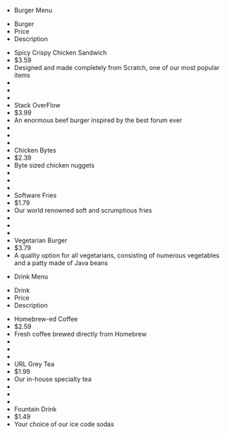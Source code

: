 <!-- ## Menu

| Burger | Price | Description |
| - | - | - |
| Spicy Crispy Chicken Sandwich | $3.59 | Designed and made completely from Scratch, one of our most popular items.|
| Stack OverFlow | $3.99 | An enormous beef burger inspired by the best forum ever. |
| Chicken Bytes | $2.39 | Byte sized chicken nuggets |
| Software Fries | $1.79 | Our world renowned soft and scrumptious fries. |
| Vegetarian burger| $3.79 | A quality option for all vegetarians, consisting of numerous vegetables and a patty made of Java beans. |

| Drink | Price | Description |
| - | - | - |
| Homebrew-ed Coffee | $2.59 | Fresh coffee brewed directly from Homebrew.  |
| URL Grey Tea | $1.99 | Our in-house specialty tea  |
| Fountain Drink | $1.00 | Your choice of our ice code sodas | -->

<html>
<head>
<style>

.menu {
  padding: 70px 25px;
  width: 93%;
  text-align: center;
}

.menu ul {
  margin: 0;
  padding: 0;
}

.menu ul li {
  color: white;
  font-size: 20px;
  text-transform: uppercase;
  letter-spacing: 3px;
}

.ItemPriceDescription {
  margin: 0;
  padding: 10px 0;
}

.ItemPriceDescription li {
  display: inline-block;
  width: 30%;
  color: white;
  text-align: center;
}

.info {
  padding: 10px 0;
  margin: 0;
}

.info li {
  list-style-type: none;
  display: inline-block;
  width: 30%;
  text-align: center;
  margin-bottom: 5px;
  font-size:12px;
  color: white;
}

/* Add media queries for smaller screens */
@media screen and (max-width:720px) {
  .ItemPriceDescription li, .info li {width: 25.3%;}
}

@media screen and (max-width: 420px) {
  .ItemPriceDescription li, .info li {width: 25.2%;}
  .info li .active {padding: 2px;}
}

@media screen and (max-width: 290px) {
  .ItemPriceDescription li, .info li {width: 24.5%;}
}

</style>
</head>
<body>

<div class="menu">      
  <ul>
    <li>
       Burger Menu<br>
    </li>
  </ul>
</div>

<ul class="ItemPriceDescription">
  <li>Burger</li>
  <li>Price</li>
  <li>Description</li>
</ul>

<ul class="info">  
  <li>Spicy Crispy Chicken Sandwich</li>
  <li>$3.59</li>
  <li>Designed and made completely from Scratch, one of our most popular items</li>
  <li></li>
  <li></li>
  <li></li>
  <li>Stack OverFlow</li>
  <li>$3.99</li>
  <li>An enormous beef burger inspired by the best forum ever</li>
  <li></li>
  <li></li>
  <li></li>
  <li>Chicken Bytes</li>
  <li>$2.39</li>
  <li>Byte sized chicken nuggets</li>
  <li></li>
  <li></li>
  <li></li>
  <li>Software Fries</li>
  <li>$1.79</li>
  <li>Our world renowned soft and scrumptious fries</li>
  <li></li>
  <li></li>
  <li></li>
  <li>Vegetarian Burger</li>
  <li>$3.79</li>
  <li>A quality option for all vegetarians, consisting of numerous vegetables and a patty made of Java beans</li>
</ul>

<div class="menu">      
  <ul>
    <li>
       Drink Menu<br>
    </li>
  </ul>
</div>

<ul class="ItemPriceDescription">
  <li>Drink</li>
  <li>Price</li>
  <li>Description</li>
</ul>

<ul class="info">  
  <li>Homebrew-ed Coffee</li>
  <li>$2.59</li>
  <li>Fresh coffee brewed directly from Homebrew</li>
  <li></li>
  <li></li>
  <li></li>
  <li>URL Grey Tea</li>
  <li>$1.99</li>
  <li>Our in-house specialty tea</li>
  <li></li>
  <li></li>
  <li></li>
  <li>Fountain Drink</li>
  <li>$1.49</li>
  <li>Your choice of our ice code sodas</li>